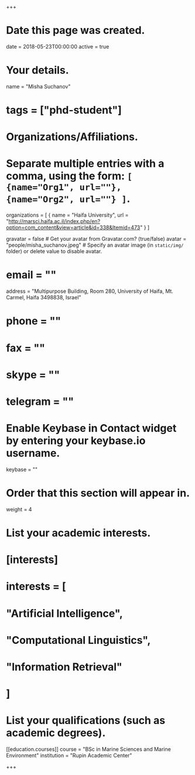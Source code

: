 
+++
# Date this page was created.
date = 2018-05-23T00:00:00
active = true

# Your details.
name = "Misha Suchanov"
# tags = ["phd-student"]

# Organizations/Affiliations.
#   Separate multiple entries with a comma, using the form: `[ {name="Org1", url=""}, {name="Org2", url=""} ]`.
organizations = [ { name = "Haifa University", url = "http://marsci.haifa.ac.il/index.php/en?option=com_content&view=article&id=338&Itemid=473" } ]

gravatar = false  # Get your avatar from Gravatar.com? (true/false)
avatar = "people/misha_suchanov.jpeg"  # Specify an avatar image (in `static/img/` folder) or delete value to disable avatar.
# email = ""
address = "Multipurpose Building, Room 280, University of Haifa, Mt. Carmel, Haifa 3498838, Israel"
# phone = ""
# fax = ""
# skype = ""
# telegram = ""

# Enable Keybase in Contact widget by entering your keybase.io username.
keybase = ""


# Order that this section will appear in.
weight = 4

# List your academic interests.
# [interests]
#  interests = [
#    "Artificial Intelligence",
#    "Computational Linguistics",
#    "Information Retrieval"
#  ]

# List your qualifications (such as academic degrees).

[[education.courses]]
  course = "BSc in Marine Sciences and Marine Environment"
  institution = "Rupin Academic Center"
 
+++


